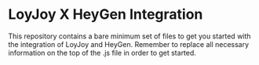 # LoyJoy X HeyGen Integration

This repository contains a bare minimum set of files to get you started with the integration of LoyJoy and HeyGen. Remember to replace all necessary information on the top of the .js file in order to get started.

